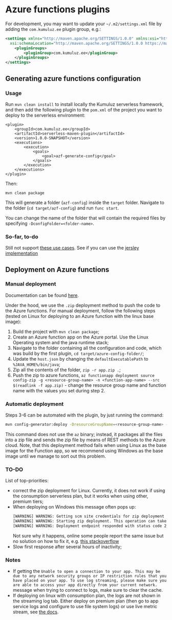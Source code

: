 # Azure functions plugins
For development, you may want to update your `~/.m2/settings.xml` file by adding the `com.kumuluz.ee` plugin group, e.g.:
```xml
<settings xmlns="http://maven.apache.org/SETTINGS/1.0.0" xmlns:xsi="http://www.w3.org/2001/XMLSchema-instance"
  xsi:schemaLocation="http://maven.apache.org/SETTINGS/1.0.0 https://maven.apache.org/xsd/settings-1.0.0.xsd">
	<pluginGroups>
		<pluginGroup>com.kumuluz.ee</pluginGroup>
	</pluginGroups>
</settings>
```

## Generating azure functions configuration

### Usage
Run `mvn clean install` to install locally the Kumuluz serverless framework, and then add the following plugin to the `pom.xml` of the project you want to deploy to the serverless environment:
```xlm
<plugin>
    <groupId>com.kumuluz.ee</groupId>
    <artifactId>serverless-maven-plugin</artifactId>
    <version>1.0.0-SNAPSHOT</version>
    <executions>
        <execution>
            <goals>
                <goal>azf-generate-config</goal>
            </goals>
        </execution>
    </executions>
</plugin>
```
Then:
```maven
mvn clean package
```
This will generate a folder (`azf-config`) inside the `target` folder. Navigate to the folder (`cd target/azf-config`) and run `func start`.

You can change the name of the folder that will contain the required files by specifying `-DconfigFolder=<folder-name>`.

### So-far, to-do
Still not support [these use cases](https://stackoverflow.com/questions/25755130/nested-resources-in-jersey-jax-rs-how-to-implement-restangular-example/25775371#25775371). See if you can use the [jersley implementation](https://github.com/eclipse-ee4j/jersey)

## Deployment on Azure functions

### Manual deployment
Documentation can be found [here](https://docs.microsoft.com/en-us/azure/azure-functions/deployment-zip-push).

Under the hood, we use the `.zip` deployment method to push the code to the Azure functions. For manual deployment, follow the following steps (tested on Linux for deploying to an Azure function with the linux base image):
1. Build the project with `mvn clean package`;
2. Create an Azure function app on the Azure portal. Use the Linux Operating system and the java runtime stack;
3. Navigate to the folder containing all the configuration and code, which was build by the first plugin, `cd target/azure-config-folder/`;
4. Update the `host.json` by changing the `defaultExecutablePath` to `%JAVA_HOME%/bin/java`;
5. Zip all the contents of the folder, `zip -r app.zip .`;
6. Push the zip to azure functions, `az functionapp deployment source config-zip -g <resource-group-name> -n <function-app-name> --src $(readlink -f app.zip)` - change the resource group name and function name with the values you set during step 2.

### Automatic deployment
Steps 3-6 can be automated with the plugin, by just running the command:
```bash
mvn config-generator:deploy -DresourceGroupName=<resource-group-name> -DfunctionAppName=<function-app-name>
```
This command does not use the `az` binary; instead, it packages all the files into a zip file and sends the zip file by means of REST methods to the Azure cloud. Note, that this deployment method fails when using Linux as the base image for the Function app, so we recommend using Windows as the base image until we manage to sort out this problem.

### TO-DO
List of top-priorities:
* correct the zip deployment for Linux. Currently, it does not work if using the consumption serverless plan, but it works when using other, premium tiers;
* When deploying on Windows this message often pops up:
    ```bash
    [WARNING] WARNING: Getting scm site credentials for zip deployment
    [WARNING] WARNING: Starting zip deployment. This operation can take a while to complete ...
    [WARNING] WARNING: Deployment endpoint responded with status code 202
    ```
    Not sure why it happens, online some people report the same issue but no solution on how to fix it, e.g. [this stackoverflow](https://stackoverflow.com/questions/60284151/azure-zip-push-deployment-for-a-function-app-doesnt-work)
* Slow first response after several hours of inactivity;

### Notes
* If getting the `Unable to open a connection to your app. This may be due to any network security groups or IP restriction rules that you have placed on your app. To use log streaming, please make sure you are able to access your app directly from your current network.` message when trying to connect to logs, make sure to clear the cache.
* If deploying on linux with consumption plan, the logs are not shown in the streaming log tab. Either deploy on premium plan (then go to app service logs and configure to use file system logs) or use live metric stream, see [the docs](https://github.com/MicrosoftDocs/azure-docs/blob/main/articles/azure-functions/streaming-logs.md).
